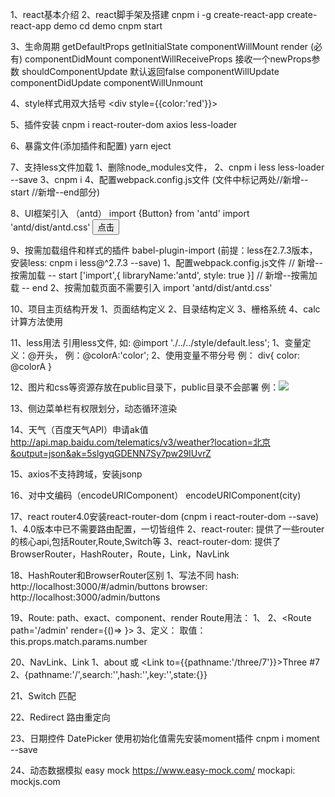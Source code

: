 1、react基本介绍
2、react脚手架及搭建
    cnpm i -g create-react-app 
    create-react-app demo
    cd demo 
    cnpm start

3、生命周期
    getDefaultProps
    getInitialState
    componentWillMount
    render  (必有)
    componentDidMount
    componentWillReceiveProps       接收一个newProps参数
    shouldComponentUpdate           默认返回false
    componentWillUpdate
    componentDidUpdate
    componentWillUnmount

4、style样式用双大括号
    <div style={{color:'red'}}></div>

5、插件安装
    cnpm i react-router-dom axios less-loader

6、暴露文件(添加插件和配置)
    yarn eject

7、支持less文件加载
    1、删除node_modules文件，
    2、cnpm i less less-loader --save
    3、cnpm i
    4、配置webpack.config.js文件  (文件中标记两处//新增--start //新增--end部分)

8、UI框架引入 （antd）
    import {Button} from 'antd'
    import 'antd/dist/antd.css'
    <Button>点击</Button>

9、按需加载组件和样式的插件 babel-plugin-import (前提：less在2.7.3版本，安装less: cnpm i less@^2.7.3 --save)
    1、配置webpack.config.js文件
        // 新增--按需加载 -- start
            ['import',{
                libraryName:'antd',
                style: true
            }]
        // 新增--按需加载 -- end
    2、按需加载页面不需要引入 import 'antd/dist/antd.css'
    
10、项目主页结构开发
    1、页面结构定义
    2、目录结构定义
    3、栅格系统
    4、calc计算方法使用

11、less用法
    引用less文件, 如: @import './../../style/default.less';
    1、变量定义：@开头，
       例：@colorA:'color';
    2、使用变量不带分号
       例： div{
           color: @colorA
       }

12、图片和css等资源存放在public目录下，public目录不会部署
    例：<img src="assets/logo-ant.svg">

13、侧边菜单栏有权限划分，动态循环渲染

14、天气（百度天气API）申请ak值
    http://api.map.baidu.com/telematics/v3/weather?location=北京&output=json&ak=5slgyqGDENN7Sy7pw29IUvrZ

15、axios不支持跨域，安装jsonp

16、对中文编码（encodeURIComponent）
    encodeURIComponent(city)

17、react router4.0安装react-router-dom (cnpm i react-router-dom --save)
    1、4.0版本中已不需要路由配置，一切皆组件
    2、react-router: 提供了一些router的核心api,包括Router,Route,Switch等
    3、react-router-dom: 提供了BrowserRouter，HashRouter，Route，Link，NavLink

18、HashRouter和BrowserRouter区别
    1、写法不同
        hash: http://localhost:3000/#/admin/buttons
        browser: http://localhost:3000/admin/buttons

19、Route: path、exact、component、render
    Route用法：
       1、 <Route path='/admin/ui/buttons' component={Buttons}/>
       2、<Route path='/admin' render={()=>
            <Admin>
                <Route path='/admin/home' component={Home}/>
            </Admin>
          </Route>
       }>
       3、定义： <Route path="/three/:number" /> 取值：this.props.match.params.number

20、NavLink、Link
    1、<Link to="/about">about</Link> 或 <Link to={{pathname:'/three/7'}}>Three #7</Link>
    2、{pathname:'/',search:'',hash:'',key:'',state:{}}

21、Switch  匹配
    <Switch>
        <Route path="/admin/ui/buttons" component={Button} />
        <Route path="/admin/ui/modals" component={Modals} />
        <Route path="/admin/ui/loading" component={Loading} />
    </Switch>

22、Redirect 路由重定向
    <Redirect to="/admin/home">

23、日期控件 DatePicker 使用初始化值需先安装moment插件
    cnpm i moment --save

24、动态数据模拟 easy mock
    https://www.easy-mock.com/
    mockapi: mockjs.com

